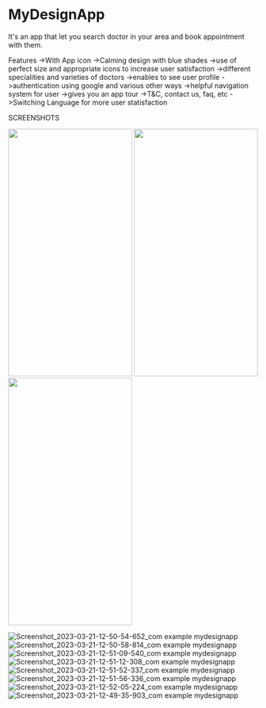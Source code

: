 # MyDesignApp
It's an app that let you search doctor in your area and book appointment with them.

Features
->With App icon
->Calming design with blue shades
->use of perfect size and appropriate icons to increase user satisfaction
->different specialities and varieties of doctors
->enables to see user profile
->authentication using google and various other ways
->helpful navigation system for user
->gives you an app tour
->T&C, contact us, faq, etc
->Switching Language for more user statisfaction

SCREENSHOTS

<img src="https://user-images.githubusercontent.com/71425576/226541833-ebc41acc-86a8-4a0a-9ab2-8c22527b64a9.jpg" width="250" height="500">

<img src="https://user-images.githubusercontent.com/71425576/226543710-d5dfc86a-c1dc-470c-b996-8ef69738aca3.jpg" width="250" height="500">
<img src="https://user-images.githubusercontent.com/71425576/226543545-d55d7103-87fb-410f-b76f-a969174baf41.jpg" width="250" height="500">


![Screenshot_2023-03-21-12-50-54-652_com example mydesignapp](https://user-images.githubusercontent.com/71425576/226543545-d55d7103-87fb-410f-b76f-a969174baf41.jpg)
![Screenshot_2023-03-21-12-50-58-814_com example mydesignapp](https://user-images.githubusercontent.com/71425576/226543552-ccd6c01d-0529-4ec5-b96f-d6a24915ec9e.jpg)
![Screenshot_2023-03-21-12-51-09-540_com example mydesignapp](https://user-images.githubusercontent.com/71425576/226543556-c22c7e31-b278-40ed-936a-2a6fcc71d281.jpg)
![Screenshot_2023-03-21-12-51-12-308_com example mydesignapp](https://user-images.githubusercontent.com/71425576/226543558-7bb5910f-4aec-475f-a15e-15e65404645a.jpg)
![Screenshot_2023-03-21-12-51-52-337_com example mydesignapp](https://user-images.githubusercontent.com/71425576/226543559-7016e7ee-c817-4091-9ac6-4fe44cec4481.jpg)
![Screenshot_2023-03-21-12-51-56-336_com example mydesignapp](https://user-images.githubusercontent.com/71425576/226543560-a3ffb2dc-ba5f-483d-aecb-f770085bd3da.jpg)
![Screenshot_2023-03-21-12-52-05-224_com example mydesignapp](https://user-images.githubusercontent.com/71425576/226543563-8d2cf677-8bf0-4a8b-9f2d-bae6a8d844a2.jpg)
![Screenshot_2023-03-21-12-49-35-903_com example mydesignapp](https://user-images.githubusercontent.com/71425576/226543564-92c46ceb-5769-457a-b51a-32a892b900d4.jpg)
